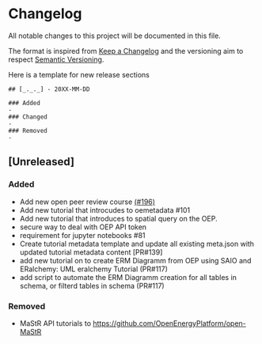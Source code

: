 # Changelog

All notable changes to this project will be documented in this file.

The format is inspired from [Keep a Changelog](http://keepachangelog.com/en/1.0.0/)
and the versioning aim to respect [Semantic Versioning](http://semver.org/spec/v2.0.0.html).

Here is a template for new release sections

```
## [_._._] - 20XX-MM-DD

### Added
-
### Changed
-
### Removed
-
```

## [Unreleased]

### Added

- Add new open peer review course [(#196)](https://github.com/OpenEnergyPlatform/academy/pull/196)
- Add new tutorial that introcudes to oemetadata #101
- Add new tutorial that introduces to spatial query on the OEP.
- secure way to deal with OEP API token
- requirement for jupyter notebooks #81
- Create tutorial metadata template and update all existing meta.json with updated tutorial metadata content [PR#139]
- add new tutorial on to create ERM Diagramm from OEP using SAIO and ERalchemy: UML eralchemy Tutorial (PR#117)
- add script to automate the ERM Diagramm creation for all tables in schema, or filterd tables in schema (PR#117)

### Removed

- MaStR API tutorials to https://github.com/OpenEnergyPlatform/open-MaStR
